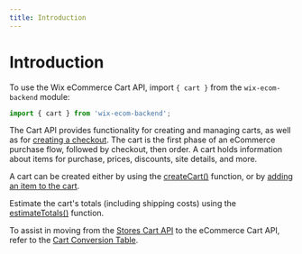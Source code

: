 ```yaml
---
title: Introduction
---
```

# Introduction

To use the Wix eCommerce Cart API, import `{ cart }` from the `wix-ecom-backend` module:

```javascript
import { cart } from 'wix-ecom-backend';
```

The Cart API provides functionality for creating and managing carts, as well as for [creating a checkout](https://www.wix.com/velo/reference/wix-ecom-backend/cart/createcheckout?branch=autodocs-wix-ecom-backend). The cart is the first phase of an eCommerce purchase flow, followed by checkout, then order. A cart holds information about items for purchase, prices, discounts, site details, and more.

A cart can be created either by using the [createCart()](https://www.wix.com/velo/reference/wix-ecom-backend/cart/createcart?branch=autodocs-wix-ecom-backend) function, or by [adding an item to the cart](https://www.wix.com/velo/reference/wix-ecom-backend/cart/addtocart?branch=autodocs-wix-ecom-backend).

Estimate the cart's totals (including shipping costs) using the [estimateTotals()](https://www.wix.com/velo/reference/wix-ecom-backend/cart/estimatetotals?branch=autodocs-wix-ecom-backend) function.

To assist in moving from the [Stores Cart API](https://www.wix.com/velo/reference/wix-stores/cart) to the eCommerce Cart API, refer to the [Cart Conversion Table](https://www.wix.com/velo/reference/wix-ecom-backend/cart/cart-object-conversion?branch=autodocs-wix-ecom-backend).
